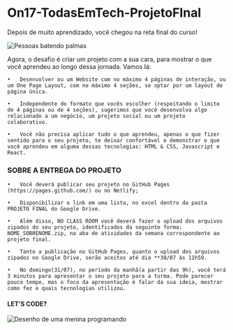 # On17-TodasEmTech-ProjetoFInal

 
Depois de muito aprendizado, você chegou na reta final do curso! 


![Pessoas batendo palmas](https://projetopulso.com.br/wp-content/uploads/2016/08/gif-palmas.gif)



Agora, o desafio é criar um projeto com a sua cara, para mostrar o que você aprendeu ao longo dessa jornada. Vamos lá: 

    •	Desenvolver ou um Website com no máximo 4 páginas de interação, ou um One Page Layout, com no máximo 4 seções, se optar por um layout de página única. 

    •	Independente do formato que vocês escolher (respeitando o limite de 4 páginas ou de 4 seções), sugerimos que você desenvolva algo relacionado a um negócio, um projeto social ou um projeto colaborativo. 

    •	Você não precisa aplicar tudo o que aprendeu, apenas o que fizer sentido para o seu projeto, te deixar confortável e demonstrar o que você aprendeu em alguma dessas tecnologias: HTML & CSS, Javascript e React. 

<h3>SOBRE A ENTREGA DO PROJETO </h3>


    •	Você deverá publicar seu projeto no GitHub Pages (https://pages.github.com/) ou no Netlify; 

    •	Disponibilizar o link em uma lista, no excel dentro da pasta PROJETO FINAL do Google Drive. 

    •	Além disso, NO CLASS ROOM você deverá fazer o upload dos arquivos zipados do seu projeto, identificados da seguinte forma: NOME_SOBRENOME.zip, na aba de atividades da semana correspondente ao projeto final. 

    •	Tanto a publicação no GitHub Pages, quanto o upload dos arquivos zipados no Google Drive, serão aceitos até dia **30/07 às 11h59. 

    •	No domingo(31/07), no período da manhã(a partir das 9h), você terá 3 minutos para apresentar o seu projeto para a turma. Pode parecer pouco tempo, mas o foco da apresentação é falar da sua ideia, mostrar como fez e quais tecnologias utilizou. 

<h4>LET'S CODE? </h4>

![Desenho de uma menina programando](https://media.tenor.com/images/f38e928f2a6c074324a48bf161603271/tenor.gif)